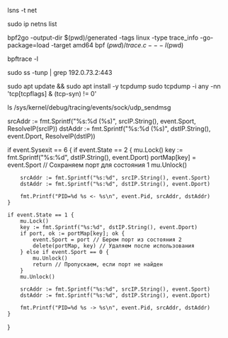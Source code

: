 lsns -t net


sudo ip netns list


bpf2go -output-dir $(pwd)/generated -tags linux -type trace_info -go-package=load -target amd64 bpf $(pwd)/trace.c -- -I$(pwd)

bpftrace -l

sudo ss -tunp | grep 192.0.73.2:443


sudo apt update && sudo apt install -y tcpdump
sudo tcpdump -i any -nn 'tcp[tcpflags] & (tcp-syn) != 0'

ls /sys/kernel/debug/tracing/events/sock/udp_sendmsg


srcAddr := fmt.Sprintf("%s:%d (%s)", srcIP.String(), event.Sport, ResolveIP(srcIP))
dstAddr := fmt.Sprintf("%s:%d (%s)", dstIP.String(), event.Dport, ResolveIP(dstIP))


if event.Sysexit == 6 {
    if event.State == 2 {
        mu.Lock()
        key := fmt.Sprintf("%s:%d", dstIP.String(), event.Dport)
        portMap[key] = event.Sport // Сохраняем порт для состояния 1
        mu.Unlock()

        srcAddr := fmt.Sprintf("%s:%d", srcIP.String(), event.Sport)
        dstAddr := fmt.Sprintf("%s:%d", dstIP.String(), event.Dport)

        fmt.Printf("PID=%d %s <- %s\n", event.Pid, srcAddr, dstAddr)
    }

    if event.State == 1 {
        mu.Lock()
        key := fmt.Sprintf("%s:%d", dstIP.String(), event.Dport)
        if port, ok := portMap[key]; ok {
            event.Sport = port // Берем порт из состояния 2
            delete(portMap, key) // Удаляем после использования
        } else if event.Sport == 0 {
            mu.Unlock()
            return // Пропускаем, если порт не найден
        }
        mu.Unlock()

        srcAddr := fmt.Sprintf("%s:%d", srcIP.String(), event.Sport)
        dstAddr := fmt.Sprintf("%s:%d", dstIP.String(), event.Dport)

        fmt.Printf("PID=%d %s -> %s\n", event.Pid, srcAddr, dstAddr)
    }
}













